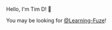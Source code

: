 Hello, I'm Tim D! :wave:

You may be looking for [@Learning-Fuze](https://github.com/Learning-Fuze)!
